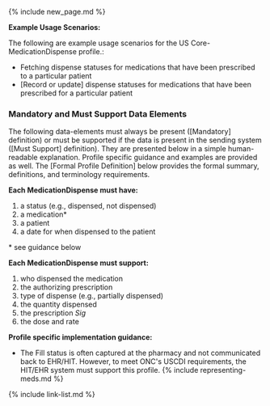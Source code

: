{% include new_page.md %}

**Example Usage Scenarios:**

The following are example usage scenarios for the US Core-MedicationDispense
profile.:

-  Fetching dispense statuses for medications that have been prescribed to a particular patient
-  [Record or update] dispense statuses for medications that have been prescribed for a particular
    patient

### Mandatory and Must Support Data Elements


The following data-elements must always be present ([Mandatory] definition) or must be supported if the data is present in the sending system ([Must Support] definition). They are presented below in a simple human-readable explanation.  Profile specific guidance and examples are provided as well.  The [Formal Profile Definition] below provides the  formal summary, definitions, and  terminology requirements.  

**Each MedicationDispense must have:**

1.  a status (e.g., dispensed, not dispensed)
2.  a medication*
3.  a patient
4.  a date for when dispensed to the patient

\* see guidance below

**Each MedicationDispense must support:**

1. who dispensed the medication
2. the authorizing prescription
3. type of dispense (e.g., partially dispensed)
4. the quantity dispensed
5. the prescription *Sig*
6. the dose and rate


**Profile specific implementation guidance:**

* The Fill status is often captured at the pharmacy and not communicated back to EHR/HIT. However, to meet ONC's USCDI requirements, the HIT/EHR system must support this profile.
{% include representing-meds.md %}

{% include link-list.md %}
